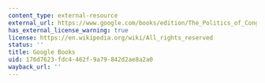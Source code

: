 ```yaml
---
content_type: external-resource
external_url: https://www.google.com/books/edition/The_Politics_of_Congressional_Elections/hdiuDwAAQBAJ?hl=en&gbpv=1
has_external_license_warning: true
license: https://en.wikipedia.org/wiki/All_rights_reserved
status: ''
title: Google Books
uid: 176d7623-fdc4-462f-9a79-842d2ae8a2a0
wayback_url: ''
---
```

